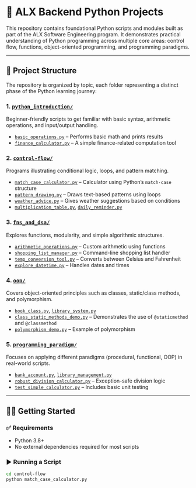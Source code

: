 # 🐍 ALX Backend Python Projects

This repository contains foundational Python scripts and modules built as part of the ALX Software Engineering program. It demonstrates practical understanding of Python programming across multiple core areas: control flow, functions, object-oriented programming, and programming paradigms.

---

## 📁 Project Structure

The repository is organized by topic, each folder representing a distinct phase of the Python learning journey:

### 1. [`python_introduction/`](./python_introduction/)
Beginner-friendly scripts to get familiar with basic syntax, arithmetic operations, and input/output handling.

- [`basic_operations.py`](./alx_be_python-main/python_introduction/basic_operations.py) – Performs basic math and prints results  
- [`finance_calculator.py`](./alx_be_python-main/python_introduction/finance_calculator.py) – A simple finance-related computation tool

### 2. [`control-flow/`](./alx_be_python-main/control-flow/)
Programs illustrating conditional logic, loops, and pattern matching.

- [`match_case_calculator.py`](./alx_be_python-main/control-flow/match_case_calculator.py) – Calculator using Python’s `match-case` structure  
- [`pattern_drawing.py`](./alx_be_python-main/control-flow/pattern_drawing.py) – Draws text-based patterns using loops  
- [`weather_advice.py`](./alx_be_python-main/control-flow/weather_advice.py) – Gives weather suggestions based on conditions  
- [`multiplication_table.py`](./alx_be_python-main/control-flow/multiplication_table.py), [`daily_reminder.py`](./alx_be_python-main/control-flow/daily_reminder.py)

### 3. [`fns_and_dsa/`](./alx_be_python-main/fns_and_dsa/)
Explores functions, modularity, and simple algorithmic structures.

- [`arithmetic_operations.py`](./alx_be_python-main/fns_and_dsa/arithmetic_operations.py) – Custom arithmetic using functions  
- [`shopping_list_manager.py`](./alx_be_python-main/fns_and_dsa/shopping_list_manager.py) – Command-line shopping list handler  
- [`temp_conversion_tool.py`](./alx_be_python-main/fns_and_dsa/temp_conversion_tool.py) – Converts between Celsius and Fahrenheit  
- [`explore_datetime.py`](./alx_be_python-main/fns_and_dsa/explore_datetime.py) – Handles dates and times

### 4. [`oop/`](./alx_be_python-main/oop/)
Covers object-oriented principles such as classes, static/class methods, and polymorphism.

- [`book_class.py`](./alx_be_python-main/oop/book_class.py), [`library_system.py`](./alx_be_python-main/oop/library_system.py)  
- [`class_static_methods_demo.py`](./alx_be_python-main/oop/class_static_methods_demo.py) – Demonstrates the use of `@staticmethod` and `@classmethod`  
- [`polymorphism_demo.py`](./alx_be_python-main/oop/polymorphism_demo.py) – Example of polymorphism

### 5. [`programming_paradigm/`](./alx_be_python-main/programming_paradigm/)
Focuses on applying different paradigms (procedural, functional, OOP) in real-world scripts.

- [`bank_account.py`](./alx_be_python-main/programming_paradigm/bank_account.py), [`library_management.py`](./alx_be_python-main/programming_paradigm/library_management.py)  
- [`robust_division_calculator.py`](./alx_be_python-main/programming_paradigm/robust_division_calculator.py) – Exception-safe division logic  
- [`test_simple_calculator.py`](./alx_be_python-main/programming_paradigm/test_simple_calculator.py) – Includes basic unit testing

---

## 🧑‍💻 Getting Started

### ✅ Requirements
- Python 3.8+
- No external dependencies required for most scripts

### ▶️ Running a Script

```bash
cd control-flow
python match_case_calculator.py
